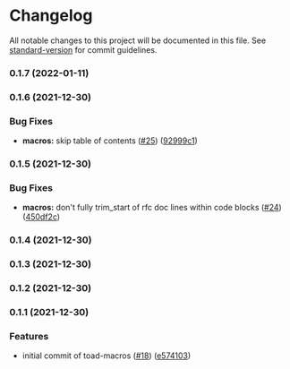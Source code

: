 # Changelog

All notable changes to this project will be documented in this file. See [standard-version](https://github.com/conventional-changelog/standard-version) for commit guidelines.

### 0.1.7 (2022-01-11)

### 0.1.6 (2021-12-30)


### Bug Fixes

* **macros:** skip table of contents ([#25](https://github.com/clov-coffee/toad/issues/25)) ([92999c1](https://github.com/clov-coffee/toad/commit/92999c10246949b10a7de5230c477370a1a1a136))

### 0.1.5 (2021-12-30)


### Bug Fixes

* **macros:** don't fully trim_start of rfc doc lines within code blocks ([#24](https://github.com/clov-coffee/toad/issues/24)) ([450df2c](https://github.com/clov-coffee/toad/commit/450df2c78f583f5c9077d255e6224576316df057))

### 0.1.4 (2021-12-30)

### 0.1.3 (2021-12-30)

### 0.1.2 (2021-12-30)

### 0.1.1 (2021-12-30)


### Features

* initial commit of toad-macros ([#18](https://github.com/clov-coffee/toad/issues/18)) ([e574103](https://github.com/clov-coffee/toad/commit/e5741039951922dafb28e9574ac1c394f3ad5e81))
